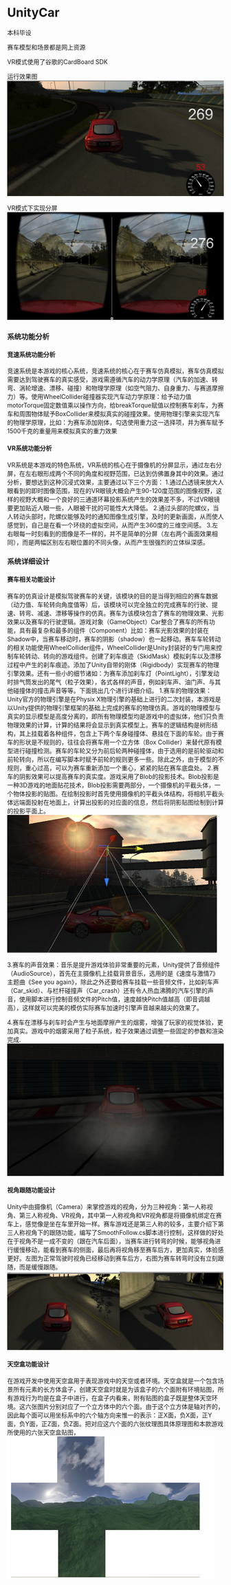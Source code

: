 # UnityCar
本科毕设

赛车模型和场景都是网上资源

VR模式使用了谷歌的CardBoard SDK

运行效果图
![运行效果图](https://raw.githubusercontent.com/butyfrombupt/UnityCar/master/JPG/%E5%9B%BE%E7%89%871.png)

VR模式下实现分屏
![运行效果图2](https://raw.githubusercontent.com/butyfrombupt/UnityCar/master/JPG/%E5%9B%BE%E7%89%872.png)

### 系统功能分析
#### 竞速系统功能分析
竞速系统是本游戏的核心系统，竞速系统的核心在于赛车仿真模拟，赛车仿真模拟需要达到驾驶赛车的真实感受，游戏需遵循汽车的动力学原理（汽车的加速、转弯、涡轮增速、漂移、碰撞）和物理学原理（如空气阻力、自身重力、与赛道摩擦力）等。使用WheelCollider碰撞器实现汽车动力学原理：给予动力值motorTorque固定数值乘以操作方向，给breakTorque赋值以控制赛车刹车，为赛车和周围物体赋予BoxCollider来模拟真实的碰撞效果。使用物理引擎来实现汽车的物理学原理，比如：为赛车添加刚体，勾选使用重力这一选择项，并为赛车赋予1500千克的重量用来模拟真实的重力效果

#### VR系统功能分析
VR系统是本游戏的特色系统，VR系统的核心在于摄像机的分屏显示，通过左右分屏，在左右眼形成两个不同的角度和视野范围，已达到仿佛置身其中的效果。通过分析，要想达到这种沉浸式效果，主要通过以下三个方面：
1.通过凸透镜来放大人眼看到的即时图像范围，现在的VR眼镜大概会产生90-120度范围的图像视野，这样的视野大概和一个良好的三通道环幕投影系统产生的效果差不多，不过VR眼镜要更加贴近人眼一些，人眼被干扰的可能性大大降低。
2.通过头部的陀螺仪，当人转动头部时，陀螺仪能够及时的通知图像生成引擎，及时的更新画面，从而使人感觉到，自己是在看一个环绕的虚拟空间，从而产生360度的三维空间感。
3.左右眼每一时刻看到的图像是不一样的，并不是简单的分屏（左右两个画面效果相同），而是两幅区别左右眼位置的不同头像，从而产生很强烈的立体纵深感。

### 系统详细设计
#### 赛车相关功能设计
赛车的仿真设计是模拟驾驶赛车的关键，该模块的目的是当得到相应的赛车数据（动力值、车轮转向角度值等）后，该模块可以完全独立的完成赛车的行驶、提速、转弯、减速、漂移等操作的仿真。赛车为该模块包含了赛车的物理效果、光影效果以及赛车的行驶逻辑。游戏对象（GameObject）Car整合了赛车的所有功能，具有最复杂和最多的组件（Component）比如：赛车光影效果的封装在Shadow中，当赛车移动时，赛车的阴影（shadow）也一起移动。赛车车轮转动的相关功能使用WheelCollider组件，WheelCollider是Unity封装好的专门用来控制车轮转动、转向的游戏组件。创建了刹车痕迹（SkidMask）模拟刹车以及漂移过程中产生的刹车痕迹。添加了Unity自带的刚体（Rigidbody）实现赛车的物理引擎效果。还有一些小的细节诸如：为赛车添加刹车灯（PointLight），引擎发动时排气筒发出的尾气（粒子效果），各式各样的声音，例如刹车声、油门声、与其他碰撞体的撞击声音等等。下面挑出几个进行详细介绍。
1.赛车的物理效果：Unity官方的物理引擎是在Physix X物理引擎的基础上进行的二次封装，本游戏是以Unity提供的物理引擎框架的基础上完成的赛车的物理仿真。游戏的物理模型与真实的显示模型是高度分离的，即所有物理模型均是游戏中的虚拟体，他们只负责物理效果的计算，计算的结果将会显示到真实模型上。赛车的逻辑结构是树形结构，其上挂载着各种组件，包含上下两个车身碰撞体、悬挂在下面的车轮。由于赛车的形状是不规则的，往往会将赛车用一个立方体（Box Collider）来替代原有模型进行碰撞检测。赛车的车轮又分为前后轮两种碰撞体，由于选用的是前轮驱动和前轮转向，所以在编写脚本时赋予前轮的规则更多一些。除此之外，由于模型的不规则，重心过高，可以为赛车重新添加一个重心，紧紧的贴在赛车底盘处。
2.赛车的阴影效果可以提高赛车的真实度。游戏采用了Blob的投影技术。Blob投影是一种3D游戏的地面贴花技术，Blob投影需要两部分，一个摄像机的平截头体，一个物体投影的贴图。在绘制投影时首先使用摄像机的平截头体结构，将相机平截头体远端面投射在地面上，计算出投影的对应面的信息，然后将阴影贴图绘制到计算的投影平面上。
![赛车投影图](https://raw.githubusercontent.com/butyfrombupt/UnityCar/master/JPG/%E5%9B%BE%E7%89%873.png)

3.赛车的声音效果：音乐是提升游戏体验非常重要的元素，Unity提供了音频组件（AudioSource），首先在主摄像机上挂载背景音乐，选用的是《速度与激情7》主题曲《See you again》，除此之外还要给赛车挂载一些音频文件，比如刹车声（Car_skid）、与栏杆碰撞声（Car_crash）还有令人热血沸腾的汽车引擎的声音，使用脚本进行控制音频文件的Pitch值，速度越快Pitch值越高（即音调越高），这样就可以完美的模仿实际赛车加速时引擎声音越来越尖的效果了。

4.赛车在漂移与刹车时会产生与地面摩擦产生的烟雾，增强了玩家的视觉体验，更加真实。游戏中的烟雾采用了粒子系统，粒子效果通过调整一些固定的参数和渲染完成.
![烟雾效果图](https://raw.githubusercontent.com/butyfrombupt/UnityCar/master/JPG/%E5%9B%BE%E7%89%874.png)
#### 视角跟随功能设计
Unity中由摄像机（Camera）来掌控游戏的视角，分为三种视角：第一人称视角、第三人称视角、VR视角，其中第一人称视角和VR视角都是将摄像机绑定在赛车上，感觉像是坐在车里开始一样。赛车游戏还是第三人称的较多，主要介绍下第三人称视角下的跟随功能，编写了SmoothFollow.cs脚本进行控制，这样做的好处在于视角不是一成不变的（跟在汽车后面），当赛车进行转弯的时候，能够视角进行缓慢移动，能看到赛车的侧面，最后再将视角移至赛车后方，更加真实，体验感更好。左图为正常驾驶时视角已经移动到赛车后方，右图为赛车转弯时没有立刻跟随，而是缓慢跟随。
![赛车视角跟随图](https://raw.githubusercontent.com/butyfrombupt/UnityCar/master/JPG/%E5%9B%BE%E7%89%876.png)
#### 天空盒功能设计
在游戏开发中使用天空盒用于表现游戏中的天空或者环境。天空盒就是一个包含场景所有元素的长方体盒子，创建天空盒时就是为该盒子的六个面附有环境贴图，所有游戏行为均是在盒子中进行，在盒子内看来，附有贴图的盒子既是整体天空环境。这六张图片分别对应了一个立方体中的六个面。由于这个立方体是轴对齐的，因此每个面可以用坐标系中的六个轴方向来惟一的表示：正X面，负X面，正Y面，负Y面，正Z面，负Z面。把对应这六个面的六张纹理图具体原理图和本款游戏所使用的六张天空盒贴图，
![天空盒贴图](https://raw.githubusercontent.com/butyfrombupt/UnityCar/master/JPG/%E5%9B%BE%E7%89%875.png)
